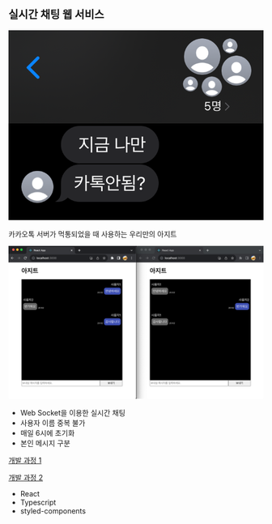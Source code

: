 ## 실시간 채팅 웹 서비스

![Alt text](image-1.png)

카카오톡 서버가 먹통되었을 때 사용하는 우리만의 아지트

![Alt text](image.png)

- Web Socket을 이용한 실시간 채팅
- 사용자 이름 중복 불가
- 매일 6시에 초기화
- 본인 메시지 구분

[개발 과정 1](https://velog.io/@hyeok_1212/%EC%8B%A4%EC%8B%9C%EA%B0%84-%EC%B1%84%ED%8C%85-%EC%84%9C%EB%B9%84%EC%8A%A4-%EB%A7%8C%EB%93%A4%EC%96%B4%EB%B3%B4%EA%B8%B0)

[개발 과정 2](https://velog.io/@hyeok_1212/%EC%8B%A4%EC%8B%9C%EA%B0%84-%EC%B1%84%ED%8C%85-%EC%84%9C%EB%B9%84%EC%8A%A4-%EB%A7%8C%EB%93%A4%EC%96%B4%EB%B3%B4%EA%B8%B0-2)

- React
- Typescript
- styled-components
